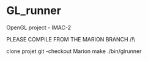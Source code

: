 # GL_runner

OpenGL project - IMAC-2

PLEASE COMPILE FROM THE MARION BRANCH /!\

clone projet
git -checkout Marion
make
./bin/glrunner

